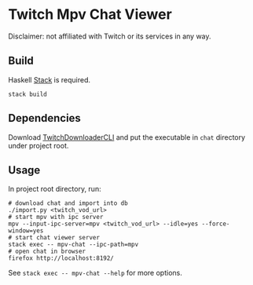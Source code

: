 # Twitch Mpv Chat Viewer

Disclaimer: not affiliated with Twitch or its services in any way.

## Build

Haskell [Stack](https://docs.haskellstack.org/en/stable/README/) is required.

``` shell
stack build
```

## Dependencies

Download [TwitchDownloaderCLI](https://github.com/lay295/TwitchDownloader) and
put the executable in `chat` directory under project root.

## Usage

In project root directory, run:

``` shell
# download chat and import into db
./import.py <twitch_vod_url>
# start mpv with ipc server
mpv --input-ipc-server=mpv <twitch_vod_url> --idle=yes --force-window=yes
# start chat viewer server
stack exec -- mpv-chat --ipc-path=mpv
# open chat in browser
firefox http://localhost:8192/
```

See `stack exec -- mpv-chat --help` for more options.
